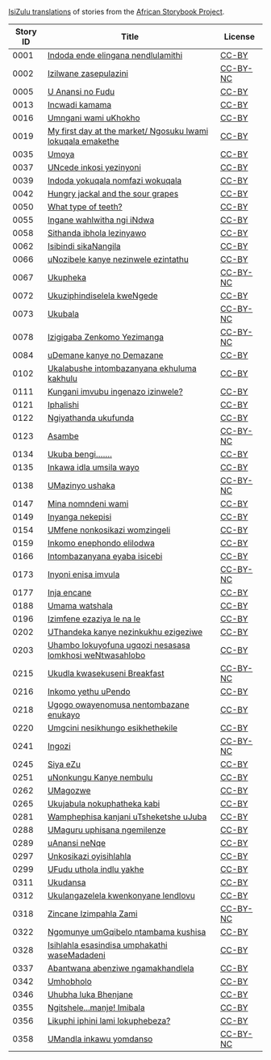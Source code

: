 [IsiZulu translations](http://my.africanstorybook.org/language/isizulu) of stories from the [African Storybook Project](http://my.africanstorybook.org).

Story ID | Title | License
-------- | ----- | -------
0001 | [Indoda ende elingana nendlulamithi](http://my.africanstorybook.org/stories/indoda-ende-elingana-nendlulamithi) | [CC-BY](https://creativecommons.org/licenses/by/3.0/)
0002 | [Izilwane zasepulazini](http://my.africanstorybook.org/stories/izilwane-zasepulazini) | [CC-BY-NC](http://creativecommons.org/licenses/by-nc/3.0/)
0005 | [U Anansi no Fudu](http://my.africanstorybook.org/stories/u-anansi-no-fudu-1) | [CC-BY](https://creativecommons.org/licenses/by/3.0/)
0013 | [Incwadi kamama](http://my.africanstorybook.org/stories/incwadi-kamama) | [CC-BY](https://creativecommons.org/licenses/by/3.0/)
0016 | [Umngani wami uKhokho](http://my.africanstorybook.org/stories/umngani-wami-ukhokho) | [CC-BY](https://creativecommons.org/licenses/by/3.0/)
0019 | [My first day at the market/ Ngosuku lwami lokuqala emakethe](http://my.africanstorybook.org/stories/my-first-day-market-ngosuku-lwami-lokuqala-emakethe) | [CC-BY](https://creativecommons.org/licenses/by/3.0/)
0035 | [Umoya](http://my.africanstorybook.org/stories/umoya-1) | [CC-BY](https://creativecommons.org/licenses/by/4.0/)
0037 | [UNcede inkosi yezinyoni](http://my.africanstorybook.org/stories/uncede-inkosi-yezinyoni) | [CC-BY](https://creativecommons.org/licenses/by/3.0/)
0039 | [Indoda yokuqala nomfazi wokuqala](http://my.africanstorybook.org/stories/indoda-yokuqala-nomfazi-wokuqala-0) | [CC-BY](https://creativecommons.org/licenses/by/3.0/)
0042 | [Hungry jackal and the sour grapes](http://my.africanstorybook.org/stories/hungry-jackal-and-sour-grapes-0) | [CC-BY](https://creativecommons.org/licenses/by/3.0/)
0050 | [What type of teeth?](http://my.africanstorybook.org/stories/what-type-teeth-2) | [CC-BY](https://creativecommons.org/licenses/by/3.0/)
0055 | [Ingane wahlwitha ngi iNdwa](http://my.africanstorybook.org/stories/ingane-wahlwitha-ngi-indwa) | [CC-BY](https://creativecommons.org/licenses/by/3.0/)
0058 | [Sithanda ibhola lezinyawo](http://my.africanstorybook.org/stories/sithanda-ibhola-lezinyawo) | [CC-BY](https://creativecommons.org/licenses/by/3.0/)
0062 | [Isibindi sikaNangila](http://my.africanstorybook.org/stories/isibindi-sikanangila) | [CC-BY](https://creativecommons.org/licenses/by/4.0/)
0066 | [uNozibele kanye nezinwele ezintathu](http://my.africanstorybook.org/stories/unozibele-kanye-nezinwele-ezintathu) | [CC-BY](https://creativecommons.org/licenses/by/3.0/)
0067 | [Ukupheka](http://my.africanstorybook.org/stories/ukupheka-0) | [CC-BY-NC](http://creativecommons.org/licenses/by-nc/3.0/)
0072 | [Ukuziphindiselela kweNgede](http://my.africanstorybook.org/stories/ukuziphindiselela-kwengede) | [CC-BY](https://creativecommons.org/licenses/by/3.0/)
0073 | [Ukubala](http://my.africanstorybook.org/stories/ukubala) | [CC-BY-NC](http://creativecommons.org/licenses/by-nc/3.0/)
0078 | [Izigigaba Zenkomo Yezimanga](http://my.africanstorybook.org/stories/izigigaba-zenkomo-yezimanga) | [CC-BY-NC](http://creativecommons.org/licenses/by-nc/3.0/)
0084 | [uDemane kanye no Demazane](http://my.africanstorybook.org/stories/udemane-kanye-no-demazane) | [CC-BY](https://creativecommons.org/licenses/by/3.0/)
0102 | [Ukalabushe intombazanyana ekhuluma kakhulu](http://my.africanstorybook.org/stories/ukalabushe-intombazanyana-ekhuluma-kakhulu-0) | [CC-BY](https://creativecommons.org/licenses/by/3.0/)
0111 | [Kungani imvubu ingenazo izinwele?](http://my.africanstorybook.org/stories/kungani-imvubu-ingenazo-izinwele) | [CC-BY](https://creativecommons.org/licenses/by/3.0/)
0121 | [Iphalishi](http://my.africanstorybook.org/stories/iphalishi) | [CC-BY](https://creativecommons.org/licenses/by/3.0/)
0122 | [Ngiyathanda ukufunda](http://my.africanstorybook.org/stories/ngiyathanda-ukufunda) | [CC-BY](https://creativecommons.org/licenses/by/3.0/)
0123 | [Asambe](http://my.africanstorybook.org/stories/asambe) | [CC-BY-NC](http://creativecommons.org/licenses/by-nc/3.0/)
0134 | [Ukuba bengi…….](http://my.africanstorybook.org/stories/ukuba-bengi……) | [CC-BY](https://creativecommons.org/licenses/by/3.0/)
0135 | [Inkawa idla umsila wayo](http://my.africanstorybook.org/stories/inkawa-idla-umsila-wayo) | [CC-BY](https://creativecommons.org/licenses/by/3.0/)
0138 | [UMazinyo ushaka](http://my.africanstorybook.org/stories/umazinyo-ushaka-0) | [CC-BY-NC](http://creativecommons.org/licenses/by-nc/3.0/)
0147 | [Mina nomndeni wami](http://my.africanstorybook.org/stories/mina-nomndeni-wami) | [CC-BY](https://creativecommons.org/licenses/by/3.0/)
0149 | [Inyanga nekepisi](http://my.africanstorybook.org/stories/inyanga-nekepisi) | [CC-BY](https://creativecommons.org/licenses/by/3.0/)
0154 | [UMfene nonkosikazi womzingeli](http://my.africanstorybook.org/stories/umfene-nonkosikazi-womzingeli) | [CC-BY](https://creativecommons.org/licenses/by/3.0/)
0159 | [Inkomo enephondo elilodwa](http://my.africanstorybook.org/stories/inkomo-enephondo-elilodwa) | [CC-BY](https://creativecommons.org/licenses/by/3.0/)
0166 | [Intombazanyana eyaba isicebi](http://my.africanstorybook.org/stories/intombazanyana-eyaba-isicebi) | [CC-BY](https://creativecommons.org/licenses/by/3.0/)
0173 | [Inyoni enisa imvula](http://my.africanstorybook.org/stories/inyoni-enisa-imvula) | [CC-BY-NC](http://creativecommons.org/licenses/by-nc/3.0/)
0177 | [Inja encane](http://my.africanstorybook.org/stories/inja-encane) | [CC-BY](https://creativecommons.org/licenses/by/3.0/)
0188 | [Umama watshala](http://my.africanstorybook.org/stories/umama-watshala-0) | [CC-BY](https://creativecommons.org/licenses/by/3.0/)
0196 | [Izimfene ezaziya le na le](http://my.africanstorybook.org/stories/izimfene-ezaziya-le-na-le) | [CC-BY](https://creativecommons.org/licenses/by/3.0/)
0202 | [UThandeka kanye nezinkukhu ezigeziwe](http://my.africanstorybook.org/stories/uthandeka-kanye-nezinkukhu-ezigeziwe) | [CC-BY](https://creativecommons.org/licenses/by/3.0/)
0203 | [Uhambo lokuyofuna ugqozi nesasasa lomkhosi weNtwasahlobo](http://my.africanstorybook.org/stories/uhambo-lokuyofuna-ugqozi-nesasasa-lomkhosi-wentwasahlobo) | [CC-BY](https://creativecommons.org/licenses/by/4.0/)
0215 | [Ukudla kwasekuseni Breakfast](http://my.africanstorybook.org/stories/ukudla-kwasekuseni-breakfast) | [CC-BY-NC](http://creativecommons.org/licenses/by-nc/3.0/)
0216 | [Inkomo yethu uPendo](http://my.africanstorybook.org/stories/inkomo-yethu-upendo) | [CC-BY](https://creativecommons.org/licenses/by/3.0/)
0218 | [Ugogo owayenomusa nentombazane enukayo](http://my.africanstorybook.org/stories/ugogo-owayenomusa-nentombazane-enukayo) | [CC-BY](https://creativecommons.org/licenses/by/3.0/)
0220 | [Umgcini nesikhungo esikhethekile](http://my.africanstorybook.org/stories/umgcini-nesikhungo-esikhethekile) | [CC-BY](https://creativecommons.org/licenses/by/4.0/)
0241 | [Ingozi](http://my.africanstorybook.org/stories/ingozi-0) | [CC-BY-NC](http://creativecommons.org/licenses/by-nc/3.0/)
0245 | [Siya eZu](http://my.africanstorybook.org/stories/siya-ezu-1) | [CC-BY](https://creativecommons.org/licenses/by/3.0/)
0251 | [uNonkungu Kanye nembulu](http://my.africanstorybook.org/stories/unonkungu-kanye-nembulu) | [CC-BY](https://creativecommons.org/licenses/by/3.0/)
0262 | [UMagozwe](http://my.africanstorybook.org/stories/umagozwe-0) | [CC-BY](https://creativecommons.org/licenses/by/4.0/)
0265 | [Ukujabula nokuphatheka kabi](http://my.africanstorybook.org/stories/ukujabula-nokuphatheka-kabi) | [CC-BY](https://creativecommons.org/licenses/by/3.0/)
0281 | [Wamphephisa kanjani uTsheketshe uJuba](http://my.africanstorybook.org/stories/wamphephisa-kanjani-utsheketshe-ujuba) | [CC-BY](https://creativecommons.org/licenses/by/3.0/)
0288 | [UMaguru uphisana ngemilenze](http://my.africanstorybook.org/stories/umaguru-uphisana-ngemilenze) | [CC-BY](https://creativecommons.org/licenses/by/4.0/)
0289 | [uAnansi neNqe](http://my.africanstorybook.org/stories/uanansi-nenqe) | [CC-BY](https://creativecommons.org/licenses/by/3.0/)
0297 | [Unkosikazi oyisihlahla](http://my.africanstorybook.org/stories/unkosikazi-oyisihlahla) | [CC-BY](https://creativecommons.org/licenses/by/3.0/)
0299 | [UFudu uthola indlu yakhe](http://my.africanstorybook.org/stories/ufudu-uthola-indlu-yakhe) | [CC-BY](https://creativecommons.org/licenses/by/3.0/)
0311 | [Ukudansa](http://my.africanstorybook.org/stories/ukudansa-0) | [CC-BY](https://creativecommons.org/licenses/by/3.0/)
0312 | [Ukulangazelela kwenkonyane lendlovu](http://my.africanstorybook.org/stories/ukulangazelela-kwenkonyane-lendlovu) | [CC-BY](https://creativecommons.org/licenses/by/3.0/)
0318 | [Zincane Izimpahla Zami](http://my.africanstorybook.org/stories/zincane-izimpahla-zami) | [CC-BY-NC](http://creativecommons.org/licenses/by-nc/3.0/)
0322 | [Ngomunye umGqibelo ntambama kushisa](http://my.africanstorybook.org/stories/ngomunye-umgqibelo-ntambama-kushisa) | [CC-BY](https://creativecommons.org/licenses/by/3.0/)
0328 | [Isihlahla esasindisa umphakathi waseMadadeni](http://my.africanstorybook.org/stories/isihlahla-esasindisa-umphakathi-wasemadadeni) | [CC-BY](https://creativecommons.org/licenses/by/3.0/)
0337 | [Abantwana abenziwe ngamakhandlela](http://my.africanstorybook.org/stories/abantwana-abenziwe-ngamakhandlela) | [CC-BY](https://creativecommons.org/licenses/by/3.0/)
0342 | [Umhobholo](http://my.africanstorybook.org/stories/umhobholo) | [CC-BY](https://creativecommons.org/licenses/by/3.0/)
0346 | [Uhubha luka Bhenjane](http://my.africanstorybook.org/stories/uhubha-luka-bhenjane) | [CC-BY](https://creativecommons.org/licenses/by/3.0/)
0355 | [Ngitshele...manje! Imibala](http://my.africanstorybook.org/stories/ngitshelemanje-imibala) | [CC-BY](https://creativecommons.org/licenses/by/3.0/)
0356 | [Likuphi iphini lami lokuphebeza?](http://my.africanstorybook.org/stories/likuphi-iphini-lami-lokuphebeza) | [CC-BY](https://creativecommons.org/licenses/by/3.0/)
0358 | [UMandla inkawu yomdanso](http://my.africanstorybook.org/stories/umandla-inkawu-yomdanso) | [CC-BY-NC](http://creativecommons.org/licenses/by-nc/3.0/)

